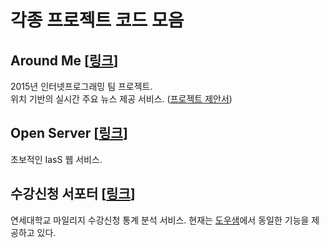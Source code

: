 # 각종 프로젝트 코드 모음
## Around Me [[링크](/around-me)]
2015년 인터넷프로그래밍 팀 프로젝트.  
위치 기반의 실시간 주요 뉴스 제공 서비스. ([프로젝트 제안서](http://www.slideshare.net/DoHoerin/ltaround))


## Open Server [[링크](/open_server)]
초보적인 IasS 웹 서비스.

## 수강신청 서포터 [[링크](/yonsei)]
연세대학교 마일리지 수강신청 통계 분석 서비스. 현재는 [도우샘](http://doughsam.com)에서 동일한 기능을 제공하고 있다.
